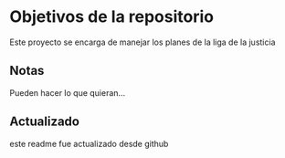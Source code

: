# Objetivos de la repositorio

Este proyecto se encarga de manejar los planes de la liga de la justicia


## Notas
Pueden hacer lo que quieran...


## Actualizado
este readme fue actualizado desde github
